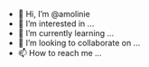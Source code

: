- 👋 Hi, I’m @amolinie
- 👀 I’m interested in ...
- 🌱 I’m currently learning ...
- 💞️ I’m looking to collaborate on ...
- 📫 How to reach me ...

<!---
amolinie/amolinie is a ✨ special ✨ repository because its `README.md` (this file) appears on your GitHub profile.
You can click the Preview link to take a look at your changes.
--->
